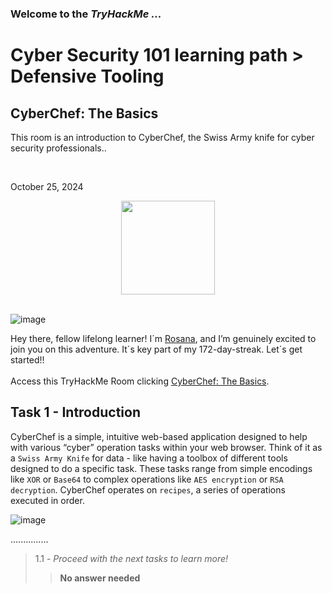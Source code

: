 <h3> Welcome to the <em>TryHackMe ...</em></h3>
<h1>Cyber Security 101 learning path > Defensive Tooling</h1 >
<h2>CyberChef: The Basics</h2>
<p>This room is an introduction to CyberChef, the Swiss Army knife for cyber security professionals..</p><br>
<p>October 25, 2024<br></p>

<div style="display: flex; justify-content: center; align-items: center;">
    <img src="https://github.com/user-attachments/assets/44e052bc-a7c0-4eff-bac0-de2272b4b544" width="150px" height="150px"/>
</div>
<br>

![image](https://github.com/user-attachments/assets/21f70379-a65c-49cc-8158-80024c19fdd2)


<p>Hey there, fellow lifelong learner! I´m <a href="https://www.linkedin.com/in/rosanafssantos/">Rosana</a>, and I’m genuinely excited to join you on this adventure. It´s key part of my 172-day-streak. Let´s get started!!<br><br>
Access this TryHackMe Room clicking <a href="https://tryhackme.com/r/room/cyberchefbasics">CyberChef: The Basics</a>.</p>

<h2>Task 1 - Introduction</h2>
<p>CyberChef is a simple, intuitive web-based application designed to help with various “cyber” operation tasks within your web browser. Think of it as a <code>Swiss Army Knife</code> for data - like having a toolbox of different tools designed to do a specific task. These tasks range from simple encodings like <code>XOR</code> or <code>Base64</code> to complex operations like <code>AES encryption</code> or <code>RSA decryption</code>. CyberChef operates on <code>recipes</code>, a series of operations executed in order.</p>

![image](https://github.com/user-attachments/assets/eecbc999-6251-4a8c-9eb1-a3521ed48fb8)

<p>...............</p>

> 1.1 - <em>Proceed with the next tasks to learn more!</em><br>
>> <strong>No answer needed</strong><br>
<p><br></p>
